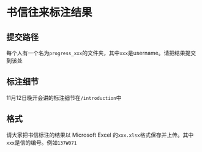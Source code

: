 # 书信往来标注结果  
## 提交路径
每个人有一个名为`progress_xxx`的文件夹，其中`xxx`是username。请把结果提交到该处
## 标注细节
11月12日晚开会讲的标注细节在`/introduction`中
## 格式
请大家把书信标注的结果以 Microsoft Excel 的`xxx.xlsx`格式保存并上传。其中`xxx`是信的编号。例如`137W071`

